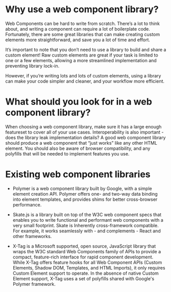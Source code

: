 # Why use a web component library?

Web Components can be hard to write from scratch. There’s a lot to think about, and writing a component can require a lot of boilerplate code. Fortunately, there are some great libraries that can make creating custom elements more straightforward, and save you a lot of time and effort.

It’s important to note that you don’t need to use a library to build and share a custom element! Raw custom elements are great if your task is limited to one or a few elements, allowing a more streamlined implementation and preventing library lock-in.

However, if you’re writing lots and lots of custom elements, using a library can make your code simpler and cleaner, and your workflow more efficient.


# What should you look for in a web component library?

When choosing a web component library, make sure it has a large enough featureset to cover all of your use cases. Interoperability is also important - does the library leak implementation details? A good web component library should produce a web component that “just works” like any other HTML element. You should also be aware of browser compatibility, and any polyfills that will be needed to implement features you use.


# Existing web component libraries

 * Polymer is a web component library built by Google, with a simple element creation API. Polymer offers one- and two-way data binding into element templates, and provides shims for better cross-browser performance.

 * Skate.js is a library built on top of the W3C web component specs that enables you to write functional and performant web components with a very small footprint. Skate is Inherently cross-framework compatible. For example, it works seamlessly with - and complements - React and other frameworks.

 * X-Tag is a Microsoft supported, open source, JavaScript library that wraps the W3C standard Web Components family of APIs to provide a compact, feature-rich interface for rapid component development. While X-Tag offers feature hooks for all Web Component APIs (Custom Elements, Shadow DOM, Templates, and HTML Imports), it only requires Custom Element support to operate. In the absence of native Custom Element support, X-Tag uses a set of polyfills shared with Google's Polymer framework.
